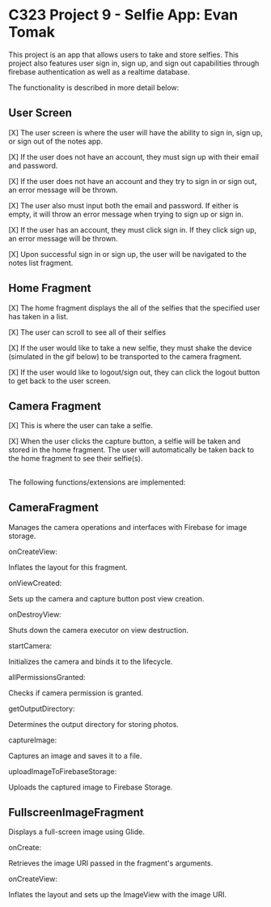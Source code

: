 # C323 Project 9 - Selfie App: Evan Tomak

This project is an app that allows users to take and store selfies. This project also features user sign in, sign up, and sign out capabilities through firebase authentication as well as a realtime database.

The functionality is described in more detail below:

## User Screen

[X] The user screen is where the user will have the ability to sign in, sign up, or sign out of the notes app.

[X] If the user does not have an account, they must sign up with their email and password.

[X] If the user does not have an account and they try to sign in or sign out, an error message will be thrown.

[X] The user also must input both the email and password. If either is empty, it will throw an error message when trying to sign up or sign in.

[X] If the user has an account, they must click sign in. If they click sign up, an error message will be thrown.

[X] Upon successful sign in or sign up, the user will be navigated to the notes list fragment.

## Home Fragment

[X] The home fragment displays the all of the selfies that the specified user has taken in a list.

[X] The user can scroll to see all of their selfies

[X] If the user would like to take a new selfie, they must shake the device (simulated in the gif below) to be transported to the camera fragment.

[X] If the user would like to logout/sign out, they can click the logout button to get back to the user screen.

## Camera Fragment

[X] This is where the user can take a selfie.

[X] When the user clicks the capture button, a selfie will be taken and stored in the home fragment. The user will automatically be taken back to the home fragment to see their selfie(s). 

## 

The following functions/extensions are implemented:

## CameraFragment

Manages the camera operations and interfaces with Firebase for image storage.

onCreateView: 

Inflates the layout for this fragment.

onViewCreated: 

Sets up the camera and capture button post view creation.

onDestroyView: 

Shuts down the camera executor on view destruction.

startCamera: 

Initializes the camera and binds it to the lifecycle.

allPermissionsGranted: 

Checks if camera permission is granted.

getOutputDirectory: 

Determines the output directory for storing photos.

captureImage: 

Captures an image and saves it to a file.

uploadImageToFirebaseStorage: 

Uploads the captured image to Firebase Storage.

## FullscreenImageFragment

Displays a full-screen image using Glide.

onCreate: 

Retrieves the image URI passed in the fragment's arguments.

onCreateView: 

Inflates the layout and sets up the ImageView with the image URI.




